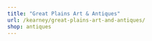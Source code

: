 ```yaml
---
title: "Great Plains Art & Antiques"
url: /kearney/great-plains-art-and-antiques/
shop: antiques
---
```

